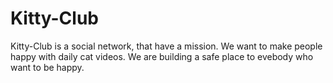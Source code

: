 # Kitty-Club

 Kitty-Club is a social network, that have a mission.
 We want to make people happy with daily cat videos.
 We are building a safe place to evebody who want to be happy.
